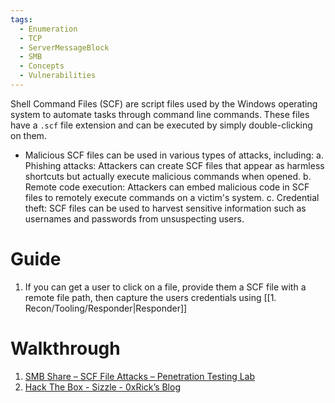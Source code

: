 ```yaml
---
tags:
  - Enumeration
  - TCP
  - ServerMessageBlock
  - SMB
  - Concepts
  - Vulnerabilities
---
```


Shell Command Files (SCF) are script files used by the Windows operating system to automate tasks through command line commands.
These files have a `.scf` file extension and can be executed by simply double-clicking on them.

- Malicious SCF files can be used in various types of attacks, including:
   a. Phishing attacks: Attackers can create SCF files that appear as harmless shortcuts but actually execute malicious commands when opened.
   b. Remote code execution: Attackers can embed malicious code in SCF files to remotely execute commands on a victim's system.
   c. Credential theft: SCF files can be used to harvest sensitive information such as usernames and passwords from unsuspecting users.


# Guide 

1. If you can get a user to click on a file, provide them a SCF file with a remote file path, then capture the users credentials using [[1. Recon/Tooling/Responder|Responder]]

# Walkthrough

1. [SMB Share – SCF File Attacks – Penetration Testing Lab](https://pentestlab.blog/2017/12/13/smb-share-scf-file-attacks/)
2. [Hack The Box - Sizzle - 0xRick’s Blog](https://0xrick.github.io/hack-the-box/sizzle/)